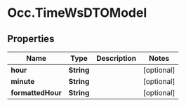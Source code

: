 # Occ.TimeWsDTOModel

## Properties
Name | Type | Description | Notes
------------ | ------------- | ------------- | -------------
**hour** | **String** |  | [optional] 
**minute** | **String** |  | [optional] 
**formattedHour** | **String** |  | [optional] 



